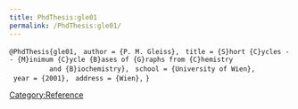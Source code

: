 ```yaml
---
title: PhdThesis:gle01
permalink: /PhdThesis:gle01/
---
```


`@PhdThesis{gle01,`
` author = {P. M. Gleiss},`
` title = {S}hort {C}ycles -- {M}inimum {C}ycle {B}ases of {G}raphs from {C}hemistry`
`          and {B}iochemistry},`
` school = {University of Wien},`
` year = {2001},`
` address = {Wien},`
`}`

[Category:Reference](/Category:Reference "wikilink")
